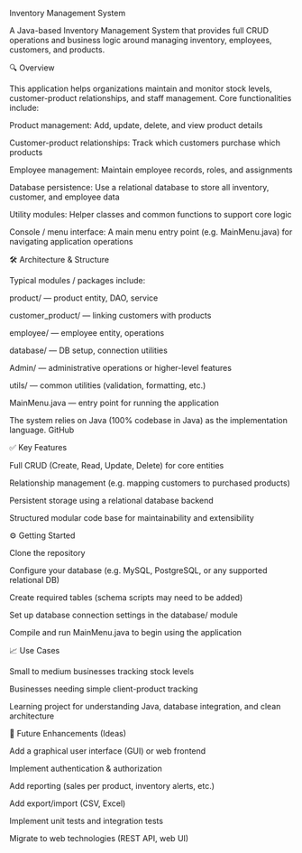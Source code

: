 Inventory Management System

A Java-based Inventory Management System that provides full CRUD operations and business logic around managing inventory, employees, customers, and products.

🔍 Overview

This application helps organizations maintain and monitor stock levels, customer-product relationships, and staff management. Core functionalities include:

Product management: Add, update, delete, and view product details

Customer-product relationships: Track which customers purchase which products

Employee management: Maintain employee records, roles, and assignments

Database persistence: Use a relational database to store all inventory, customer, and employee data

Utility modules: Helper classes and common functions to support core logic

Console / menu interface: A main menu entry point (e.g. MainMenu.java) for navigating application operations

🛠️ Architecture & Structure

Typical modules / packages include:

product/ — product entity, DAO, service

customer_product/ — linking customers with products

employee/ — employee entity, operations

database/ — DB setup, connection utilities

Admin/ — administrative operations or higher-level features

utils/ — common utilities (validation, formatting, etc.)

MainMenu.java — entry point for running the application

The system relies on Java (100% codebase in Java) as the implementation language. 
GitHub

✅ Key Features

Full CRUD (Create, Read, Update, Delete) for core entities

Relationship management (e.g. mapping customers to purchased products)

Persistent storage using a relational database backend

Structured modular code base for maintainability and extensibility

⚙️ Getting Started

Clone the repository

Configure your database (e.g. MySQL, PostgreSQL, or any supported relational DB)

Create required tables (schema scripts may need to be added)

Set up database connection settings in the database/ module

Compile and run MainMenu.java to begin using the application

📈 Use Cases

Small to medium businesses tracking stock levels

Businesses needing simple client-product tracking

Learning project for understanding Java, database integration, and clean architecture

🚀 Future Enhancements (Ideas)

Add a graphical user interface (GUI) or web frontend

Implement authentication & authorization

Add reporting (sales per product, inventory alerts, etc.)

Add export/import (CSV, Excel)

Implement unit tests and integration tests

Migrate to web technologies (REST API, web UI)
